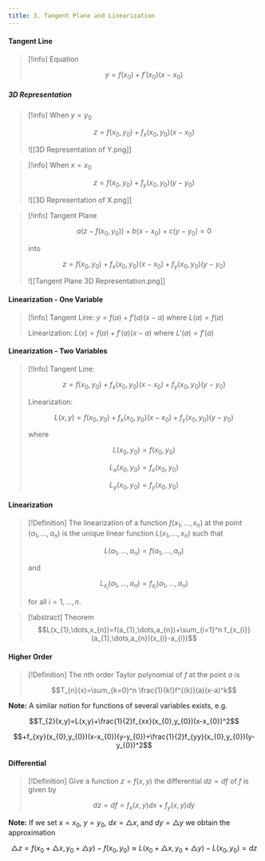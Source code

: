 ```yaml
---
title: 3. Tangent Plane and Linearization
---
```


#### Tangent Line
>[!info] Equation
>
>$$y=f(x_{0})+f'(x_{0})(x-x_{0})$$

##### 3D Representation
>[!info] When $y=y_{0}$
>
>$$z=f(x_{0},y_{0})+f_{x}(x_{0},y_{0})(x-x_{0})$$
>
>![[3D Representation of Y.png]]

>[!info] When $x=x_{0}$
>
>$$z=f(x_{0}, y_{0})+f_{y}(x_{0},y_{0})(y-y_{0})$$
>
>![[3D Representation of X.png]]

>[!info] Tangent Plane
>
>$$a(z-f(x_{0},y_{0}))+b(x-x_{0})+c(y-y_{0})=0$$
>
>into
>
>$$z=f(x_{0},y_{0})+f_{x}(x_{0},y_{0})(x-x_{0})+f_{y}(x_{0},y_{0})(y-y_{0})$$
>
>![[Tangent Plane 3D Representation.png]]

#### Linearization - One Variable
>[!info]
>Tangent Line: $y=f(a)+f'(a)(x-a)$ where $L(a)=f(a)$
>
>Linearization: $L(x)=f(a)+f'(a)(x-a)$ where $L'(a)=f'(a)$

#### Linearization - Two Variables
>[!Info]
>Tangent Line:
>
>$$z=f(x_{0},y_{0})+f_{x}(x_{0},y_{0})(x-x_{0})+f_{y}(x_{0},y_{0})(y-y_{0})$$
>
>Linearization:
>
>$$L(x,y)=f(x_{0},y_{0})+f_{x}(x_{0},y_{0})(x-x_{0})+f_{y}(x_{0},y_{0})(y-y_{0})$$
>
>where
>
>$$L(x_{0},y_{0})=f(x_{0},y_{0})$$
>
>$$L_{x}(x_{0},y_{0})=f_{x}(x_{0},y_{0})$$
>
>$$L_{y}(x_{0},y_{0})=f_{y}(x_{0},y_{0})$$

#### Linearization
>[!Definition]
>The linearization of a function $f(x_{1},\dots,x_{n})$ at the point $(a_{1},\dots,a_{n})$ is the unique linear function $L(x_{1},\dots,x_{n})$ such that
>
>$$L(a_{1},\dots,a_{n})=f(a_{1},\dots,a_{n})$$
>
>and
>
>$$L_{x_{i}}(a_{1},\dots,a_{n})=f_{x_{i}}(a_{1},\dots,a_{n})$$
>
>for all $i=1,\dots,n$.

>[!abstract] Theorem
>$$L(x_{1},\dots,x_{n})=f(a_{1},\dots,a_{n})+\sum_{i=1}^n f_{x_{i}}(a_{1},\dots,a_{n})(x_{i}-a_{i})$$

#### Higher Order
>[!Definition]
>The *n*th order Taylor polynomial of $f$ at the point $a$ is
>
>$$T_{n}(x)=\sum_{k=0}^n \frac{1}{k!}f^{(k)}(a)(x-a)^k$$

**Note:**
A similar notion for functions of several variables exists, e.g.

$$T_{2}(x,y)=L(x,y)+\frac{1}{2}f_{xx}(x_{0},y_{0})(x-x_{0})^2$$

$$+f_{xy}(x_{0},y_{0})(x-x_{0})(y-y_{0})+\frac{1}{2}f_{yy}(x_{0},y_{0})(y-y_{0})^2$$

#### Differential
>[!Definition]
>Give a function $z=f(x,y)$ the differential $dz=df$ of $f$ is given by
>
>$$dz=df=f_{x}(x,y)dx+f_{y}(x,y)dy$$

**Note:** 
If we set $x=x_{0}$, $y=y_{0}$, $dx=\triangle x$, and $dy=\triangle y$ we obtain the approximation

$$\triangle z = f(x_{0}+\triangle x,y_{0}+\triangle y)-f(x_{0},y_{0}) \approx L(x_{0}+\triangle x, y_{0}+\triangle y) - L(x_{0}, y_{0})=dz$$
